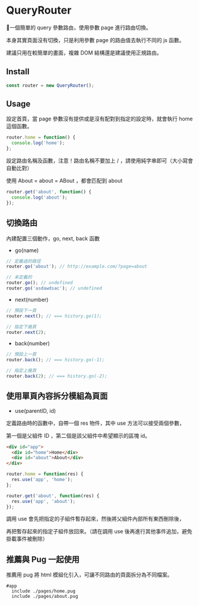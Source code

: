 # QueryRouter

一個簡單的 query 參數路由，使用參數 page 進行路由切換。

本身其實頁面沒有切換，只是利用參數 page 的路由值去執行不同的 js 函數。

建議只用在較簡單的畫面，複雜 DOM 結構還是建議使用正規路由。



## Install

```js
const router = new QueryRouter();
```



## Usage

設定首頁，當 page 參數沒有提供或是沒有配對到指定的設定時，就會執行 home 這個函數。

```js
router.home = function() {
  console.log('home');
};
```

設定路由名稱及函數，注意！路由名稱不要加上 / ，請使用純字串即可（大小寫會自動比對）

使用 About = about = ABout ，都會匹配到 about

```js
router.get('about', function() {
  console.log('about');
});
```



## 切換路由

內建配置三個動作，go, next, back 函數

- go(name)

```js
// 定義過的路徑
router.go('about'); // http://example.com/?page=about

// 未定義的
router.go(); // undefined
router.go('asdawdsac'); // undefined
```


- next(number)

```js
// 預設下一頁
router.next(); // === history.go(1);

// 指定下幾頁
router.next(2);
```


- back(number)

```js
// 預設上一頁
router.back(); // === history.go(-1);

// 指定上幾頁
router.back(2); // === history.go(-2);
```



## 使用單頁內容拆分模組為頁面

- use(parentID, id)

定義路由時的函數中，自帶一個 res 物件，其中 use 方法可以接受兩個參數，

第一個是父組件 ID ，第二個是該父組件中希望顯示的區塊 id。

```html
<div id="app">
  <div id="home">Home</div>
  <div id="about">About</div>
</div>
```

```js
router.home = function(res) {
  res.use('app', 'home');
};

router.get('about', function(res) {
  res.use('app', 'about');
});
```

調用 use 會先把指定的子組件暫存起來，然後將父組件內部所有東西刪除後，

再把暫存起來的指定子組件放回來。（請在調用 use 後再進行其他事件追加，避免掛載事件被刪除）



## 推薦與 Pug 一起使用

推薦用 pug 將 html 模組化引入，可讓不同路由的頁面拆分為不同檔案。

```pug
#app
  include ./pages/home.pug
  include ./pages/about.pug
```
